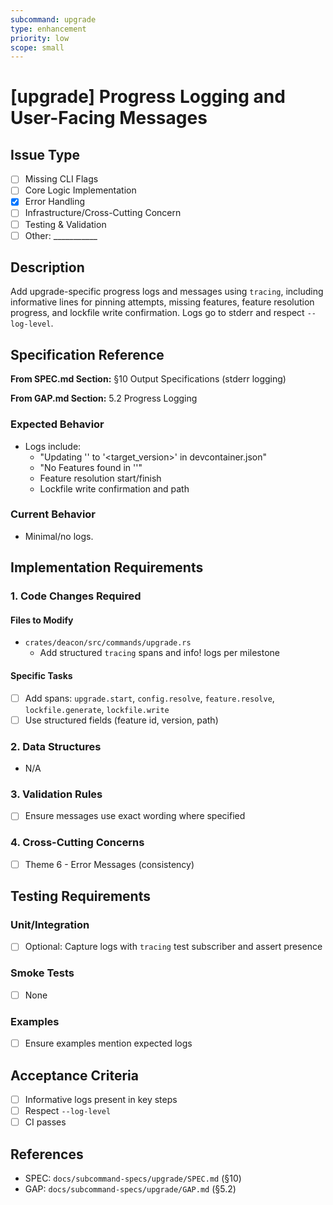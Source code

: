 ```yaml
---
subcommand: upgrade
type: enhancement
priority: low
scope: small
---
```


# [upgrade] Progress Logging and User-Facing Messages

## Issue Type
- [ ] Missing CLI Flags
- [ ] Core Logic Implementation
- [x] Error Handling
- [ ] Infrastructure/Cross-Cutting Concern
- [ ] Testing & Validation
- [ ] Other: ___________

## Description
Add upgrade-specific progress logs and messages using `tracing`, including informative lines for pinning attempts, missing features, feature resolution progress, and lockfile write confirmation. Logs go to stderr and respect `--log-level`.

## Specification Reference

**From SPEC.md Section:** §10 Output Specifications (stderr logging)

**From GAP.md Section:** 5.2 Progress Logging

### Expected Behavior
- Logs include:
  - "Updating '<feature>' to '<target_version>' in devcontainer.json"
  - "No Features found in '<path>'"
  - Feature resolution start/finish
  - Lockfile write confirmation and path

### Current Behavior
- Minimal/no logs.

## Implementation Requirements

### 1. Code Changes Required

#### Files to Modify
- `crates/deacon/src/commands/upgrade.rs`
  - Add structured `tracing` spans and info! logs per milestone

#### Specific Tasks
- [ ] Add spans: `upgrade.start`, `config.resolve`, `feature.resolve`, `lockfile.generate`, `lockfile.write`
- [ ] Use structured fields (feature id, version, path)

### 2. Data Structures
- N/A

### 3. Validation Rules
- [ ] Ensure messages use exact wording where specified

### 4. Cross-Cutting Concerns
- [ ] Theme 6 - Error Messages (consistency)

## Testing Requirements

### Unit/Integration
- [ ] Optional: Capture logs with `tracing` test subscriber and assert presence

### Smoke Tests
- [ ] None

### Examples
- [ ] Ensure examples mention expected logs

## Acceptance Criteria
- [ ] Informative logs present in key steps
- [ ] Respect `--log-level`
- [ ] CI passes

## References
- SPEC: `docs/subcommand-specs/upgrade/SPEC.md` (§10)
- GAP: `docs/subcommand-specs/upgrade/GAP.md` (§5.2)
